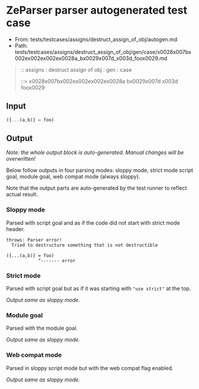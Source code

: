 # ZeParser parser autogenerated test case

- From: tests/testcases/assigns/destruct_assign_of_obj/autogen.md
- Path: tests/testcases/assigns/destruct_assign_of_obj/gen/case/x0028x007bx002ex002ex002ex0028a_bx0029x007d_x003d_foox0029.md

> :: assigns : destruct assign of obj : gen : case
>
> ::> x0028x007bx002ex002ex002ex0028a bx0029x007d x003d foox0029

## Input


`````js
({...(a,b)} = foo)
`````

## Output

_Note: the whole output block is auto-generated. Manual changes will be overwritten!_

Below follow outputs in four parsing modes: sloppy mode, strict mode script goal, module goal, web compat mode (always sloppy).

Note that the output parts are auto-generated by the test runner to reflect actual result.

### Sloppy mode

Parsed with script goal and as if the code did not start with strict mode header.

`````
throws: Parser error!
  Tried to destructure something that is not destructible

({...(a,b)} = foo)
            ^------- error
`````

### Strict mode

Parsed with script goal but as if it was starting with `"use strict"` at the top.

_Output same as sloppy mode._

### Module goal

Parsed with the module goal.

_Output same as sloppy mode._

### Web compat mode

Parsed in sloppy script mode but with the web compat flag enabled.

_Output same as sloppy mode._
